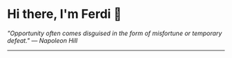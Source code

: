 <h1>Hi there, I'm Ferdi 👋</h1>

<p><em>
  "Opportunity often comes disguised in the form of misfortune or temporary defeat." — Napoleon Hill
</em></p>

---
